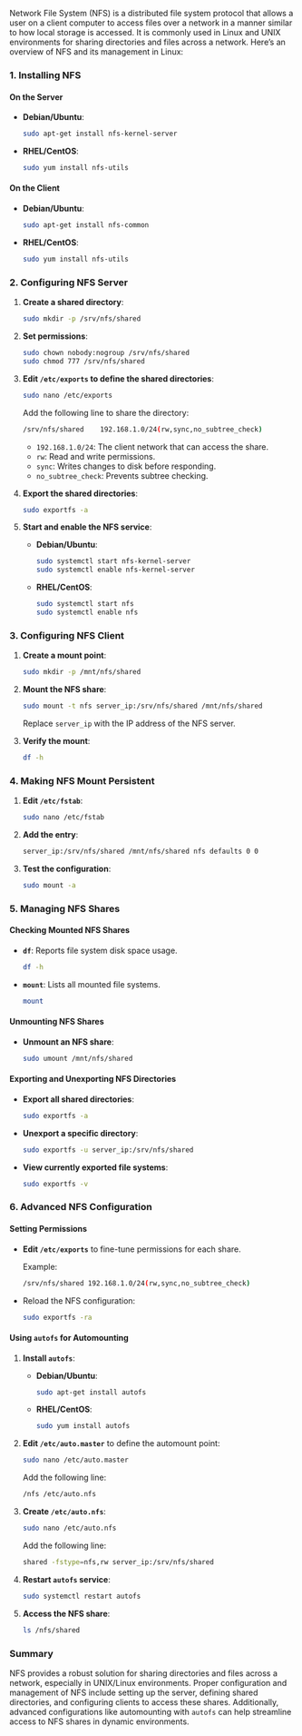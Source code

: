 Network File System (NFS) is a distributed file system protocol that allows a user on a client computer to access files over a network in a manner similar to how local storage is accessed. It is commonly used in Linux and UNIX environments for sharing directories and files across a network. Here’s an overview of NFS and its management in Linux:

### 1. **Installing NFS**

#### On the Server

- **Debian/Ubuntu**:
  ```sh
  sudo apt-get install nfs-kernel-server
  ```

- **RHEL/CentOS**:
  ```sh
  sudo yum install nfs-utils
  ```

#### On the Client

- **Debian/Ubuntu**:
  ```sh
  sudo apt-get install nfs-common
  ```

- **RHEL/CentOS**:
  ```sh
  sudo yum install nfs-utils
  ```

### 2. **Configuring NFS Server**

1. **Create a shared directory**:
   ```sh
   sudo mkdir -p /srv/nfs/shared
   ```

2. **Set permissions**:
   ```sh
   sudo chown nobody:nogroup /srv/nfs/shared
   sudo chmod 777 /srv/nfs/shared
   ```

3. **Edit `/etc/exports` to define the shared directories**:
   ```sh
   sudo nano /etc/exports
   ```

   Add the following line to share the directory:
   ```sh
   /srv/nfs/shared    192.168.1.0/24(rw,sync,no_subtree_check)
   ```

   - `192.168.1.0/24`: The client network that can access the share.
   - `rw`: Read and write permissions.
   - `sync`: Writes changes to disk before responding.
   - `no_subtree_check`: Prevents subtree checking.

4. **Export the shared directories**:
   ```sh
   sudo exportfs -a
   ```

5. **Start and enable the NFS service**:

   - **Debian/Ubuntu**:
     ```sh
     sudo systemctl start nfs-kernel-server
     sudo systemctl enable nfs-kernel-server
     ```

   - **RHEL/CentOS**:
     ```sh
     sudo systemctl start nfs
     sudo systemctl enable nfs
     ```

### 3. **Configuring NFS Client**

1. **Create a mount point**:
   ```sh
   sudo mkdir -p /mnt/nfs/shared
   ```

2. **Mount the NFS share**:
   ```sh
   sudo mount -t nfs server_ip:/srv/nfs/shared /mnt/nfs/shared
   ```

   Replace `server_ip` with the IP address of the NFS server.

3. **Verify the mount**:
   ```sh
   df -h
   ```

### 4. **Making NFS Mount Persistent**

1. **Edit `/etc/fstab`**:
   ```sh
   sudo nano /etc/fstab
   ```

2. **Add the entry**:
   ```sh
   server_ip:/srv/nfs/shared /mnt/nfs/shared nfs defaults 0 0
   ```

3. **Test the configuration**:
   ```sh
   sudo mount -a
   ```

### 5. **Managing NFS Shares**

#### Checking Mounted NFS Shares

- **`df`**: Reports file system disk space usage.
  ```sh
  df -h
  ```

- **`mount`**: Lists all mounted file systems.
  ```sh
  mount
  ```

#### Unmounting NFS Shares

- **Unmount an NFS share**:
  ```sh
  sudo umount /mnt/nfs/shared
  ```

#### Exporting and Unexporting NFS Directories

- **Export all shared directories**:
  ```sh
  sudo exportfs -a
  ```

- **Unexport a specific directory**:
  ```sh
  sudo exportfs -u server_ip:/srv/nfs/shared
  ```

- **View currently exported file systems**:
  ```sh
  sudo exportfs -v
  ```

### 6. **Advanced NFS Configuration**

#### Setting Permissions

- **Edit `/etc/exports`** to fine-tune permissions for each share.

  Example:
  ```sh
  /srv/nfs/shared 192.168.1.0/24(rw,sync,no_subtree_check)
  ```

- Reload the NFS configuration:
  ```sh
  sudo exportfs -ra
  ```

#### Using `autofs` for Automounting

1. **Install `autofs`**:

   - **Debian/Ubuntu**:
     ```sh
     sudo apt-get install autofs
     ```

   - **RHEL/CentOS**:
     ```sh
     sudo yum install autofs
     ```

2. **Edit `/etc/auto.master`** to define the automount point:
   ```sh
   sudo nano /etc/auto.master
   ```

   Add the following line:
   ```sh
   /nfs /etc/auto.nfs
   ```

3. **Create `/etc/auto.nfs`**:
   ```sh
   sudo nano /etc/auto.nfs
   ```

   Add the following line:
   ```sh
   shared -fstype=nfs,rw server_ip:/srv/nfs/shared
   ```

4. **Restart `autofs` service**:
   ```sh
   sudo systemctl restart autofs
   ```

5. **Access the NFS share**:
   ```sh
   ls /nfs/shared
   ```

### Summary

NFS provides a robust solution for sharing directories and files across a network, especially in UNIX/Linux environments. Proper configuration and management of NFS include setting up the server, defining shared directories, and configuring clients to access these shares. Additionally, advanced configurations like automounting with `autofs` can help streamline access to NFS shares in dynamic environments.
